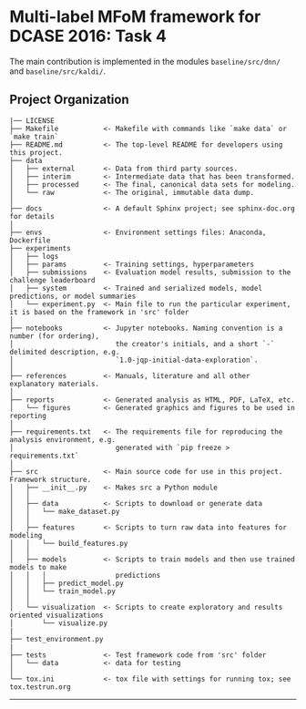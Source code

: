 Multi-label MFoM framework for DCASE 2016: Task 4
=================================================

The main contribution is implemented in the modules `baseline/src/dnn/` and `baseline/src/kaldi/`.  

Project Organization
------------

    |── LICENSE
    ├── Makefile           <- Makefile with commands like `make data` or `make train`
    ├── README.md          <- The top-level README for developers using this project.
    ├── data
    │   ├── external       <- Data from third party sources.
    │   ├── interim        <- Intermediate data that has been transformed.
    │   ├── processed      <- The final, canonical data sets for modeling.
    │   └── raw            <- The original, immutable data dump.
    │
    ├── docs               <- A default Sphinx project; see sphinx-doc.org for details
    │
    ├── envs               <- Environment settings files: Anaconda, Dockerfile
    ├── experiments
    │   ├── logs
    │   ├── params         <- Training settings, hyperparameters
    │   ├── submissions    <- Evaluation model results, submission to the challenge leaderboard
    │   ├── system         <- Trained and serialized models, model predictions, or model summaries
    │   └── experiment.py  <- Main file to run the particular experiment, it is based on the framework in 'src' folder
    │
    ├── notebooks          <- Jupyter notebooks. Naming convention is a number (for ordering),
    │                         the creator's initials, and a short `-` delimited description, e.g.
    │                         `1.0-jqp-initial-data-exploration`.
    │
    ├── references         <- Manuals, literature and all other explanatory materials.
    │
    ├── reports            <- Generated analysis as HTML, PDF, LaTeX, etc.
    │   └── figures        <- Generated graphics and figures to be used in reporting
    │
    ├── requirements.txt   <- The requirements file for reproducing the analysis environment, e.g.
    │                         generated with `pip freeze > requirements.txt`
    │
    ├── src                <- Main source code for use in this project. Framework structure.
    │   ├── __init__.py    <- Makes src a Python module
    │   │
    │   ├── data           <- Scripts to download or generate data
    │   │   └── make_dataset.py
    │   │
    │   ├── features       <- Scripts to turn raw data into features for modeling
    │   │   └── build_features.py
    │   │
    │   ├── models         <- Scripts to train models and then use trained models to make
    │   │   │                 predictions
    │   │   ├── predict_model.py
    │   │   └── train_model.py
    │   │
    │   └── visualization  <- Scripts to create exploratory and results oriented visualizations
    │       └── visualize.py
    |
    ├── test_environment.py
    |
    ├── tests              <- Test framework code from 'src' folder
    │   └── data           <- data for testing
    │
    └── tox.ini            <- tox file with settings for running tox; see tox.testrun.org

--------

